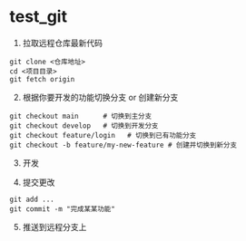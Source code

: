 # test_git

1. 拉取远程仓库最新代码

```
git clone <仓库地址>
cd <项目目录>
git fetch origin
```

2. 根据你要开发的功能切换分支 or 创建新分支

```
git checkout main      # 切换到主分支
git checkout develop   # 切换到开发分支
git checkout feature/login   # 切换到已有功能分支
git checkout -b feature/my-new-feature # 创建并切换到新分支
```

3. 开发

4. 提交更改

```
git add ...
git commit -m "完成某某功能"
```

5. 推送到远程分支上


